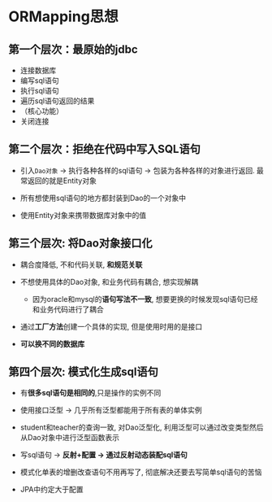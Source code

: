 # ORMapping思想

##  第一个层次：最原始的jdbc

- 连接数据库
- 编写sql语句
- 执行sql语句
- 遍历sql语句返回的结果
- （核心功能）
- 关闭连接

## 第二个层次：拒绝在代码中写入SQL语句

- 引入`Dao对象` -> 执行各种各样的sql语句 -> 包装为各种各样的对象进行返回. 最常返回的就是Entity对象

- 所有想使用sql语句的地方都封装到Dao的一个对象中

- 使用Entity对象来携带数据库对象中的值

## 第三个层次: 将Dao对象接口化

- 耦合度降低, 不和代码关联, **和规范关联**

- 不想使用具体的Dao对象, 和业务代码有耦合, 想实现解耦
  - 因为oracle和mysql的**语句写法不一致**, 想要更换的时候发现sql语句已经和业务代码进行了耦合
- 通过**工厂方法**创建一个具体的实现, 但是使用时用的是接口
- **可以换不同的数据库**

## 第四个层次: 模式化生成sql语句

- 有**很多sql语句是相同的**,只是操作的实例不同
- 使用接口泛型 -> 几乎所有泛型都能用于所有表的单体实例

- student和teacher的查询一致, 对Dao泛型化, 利用泛型可以通过改变类型然后从Dao对象中进行泛型函数表示
- 写sql语句 -> **反射+配置 -> 通过反射动态装配sql语句**
- 模式化单表的增删改查语句不用再写了, 彻底解决还要去写简单sql语句的苦恼
- JPA中约定大于配置

